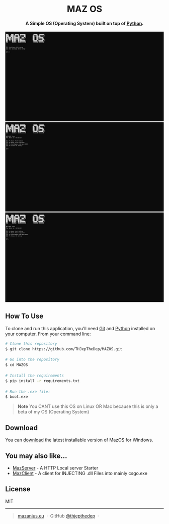 
<h1 align="center">
  <br>
  <a href="" alt="MAZ OS" width="200"></a>
  <br>
  MAZ OS
  <br>
</h1>

<h4 align="center">A Simple OS (Operating System) built on top of <a href="https://www.python.org" target="_blank">Python</a>.</h4>

<p align="center">
    <img src="https://github.com/THJepTheDep/MAZOS/blob/main/Pictures/OS%20MAZ%20BOOT.png"
         alt="www.mazanius.eu">
  </a>
      <img src="https://github.com/THJepTheDep/MAZOS/blob/main/Pictures/Screenshot%202023-01-20%20235344.png">
  </a>
  <a href="https://www.paypal.me/starsstudiospay">
    <img src="https://github.com/THJepTheDep/MAZOS/blob/main/Pictures/Screenshot%202023-01-20%20235344.png">
  </a>
</p>

## How To Use

To clone and run this application, you'll need [Git](https://git-scm.com) and [Python](https://www.python.org/downloads/) installed on your computer. From your command line:

```bash
# Clone this repository
$ git clone https://github.com/THJepTheDep/MAZOS.git

# Go into the repository
$ cd MAZOS

# Install the requirements
$ pip install -r requirements.txt

# Run the .exe file:
$ boot.exe

```

> **Note**
> You CANT use this OS on Linux OR Mac because this is only a beta of my OS (Operating System)


## Download

You can [download](https://github.com/THJepTheDep/MAZOS/archive/refs/tags/OS.zip) the latest installable version of MazOS for Windows.

## You may also like...

- [MazServer](https://github.com/THJepTheDep/MazServer) - A HTTP Local server Starter
- [MazClient](https://github.com/THJepTheDep/MazClient) - A client for INJECTING .dll Files into mainly csgo.exe

## License

MIT

---

> [mazanius.eu](https://www.mazanius.eu) &nbsp;&middot;&nbsp;
> GitHub [@thjepthedep](https://github.com/THJepTheDep) &nbsp;&middot;&nbsp;

